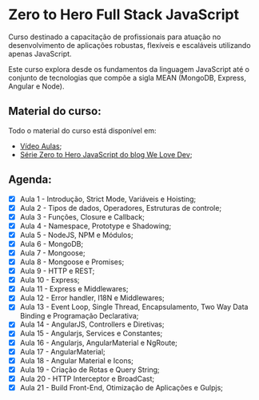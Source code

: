 # Zero to Hero Full Stack JavaScript

Curso destinado a capacitação de profissionais para atuação no desenvolvimento de aplicações robustas, flexíveis e escaláveis utilizando apenas JavaScript.

Este curso explora desde os fundamentos da linguagem JavaScript até o conjunto de tecnologias que compõe a sigla MEAN (MongoDB, Express, Angular e Node).

## Material do curso:

Todo o material do curso está disponível em: 
- [Vídeo Aulas](https://www.youtube.com/playlist?list=PLmejHXtGQVwiNUDHwzCIoE9qNA7Ncgt9t);
- [Série Zero to Hero JavaScript do blog We Love Dev](http://52.41.121.59/);

## Agenda:

- [x] Aula 1 - Introdução, Strict Mode, Variáveis e Hoisting;
- [x] Aula 2 - Tipos de dados, Operadores, Estruturas de controle;
- [x] Aula 3 - Funções, Closure e Callback;
- [x] Aula 4 - Namespace, Prototype e Shadowing;
- [x] Aula 5 - NodeJS, NPM e Módulos;
- [x] Aula 6 - MongoDB;
- [x] Aula 7 - Mongoose;
- [x] Aula 8 - Mongoose e Promises;
- [x] Aula 9 - HTTP e REST;
- [x] Aula 10 - Express;
- [x] Aula 11 - Express e Middlewares;
- [x] Aula 12 - Error handler, I18N e Middlewares;
- [x] Aula 13 - Event Loop, Single Thread, Encapsulamento, Two Way Data Binding e Programação Declarativa;
- [x] Aula 14 - AngularJS, Controllers e Diretivas;
- [x] Aula 15 - Angularjs, Services e Constantes;
- [x] Aula 16 - Angularjs, AngularMaterial e NgRoute;
- [x] Aula 17 - AngularMaterial;
- [x] Aula 18 - Angular Material e Icons;
- [x] Aula 19 - Criação de Rotas e Query String;
- [x] Aula 20 - HTTP Interceptor e BroadCast;
- [x] Aula 21 - Build Front-End, Otimização de Aplicações e Gulpjs;
